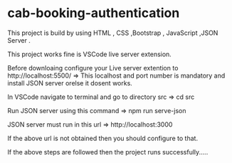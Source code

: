 # cab-booking-authentication

This project is build by using HTML , CSS ,Bootstrap , JavaScript ,JSON Server .

This project works fine is VSCode live server extension.

Before downloaing configure your Live server extention to http://localhost:5500/ => This localhost and port number is mandatory and install JSON server orelse it dosent works.

In VSCode navigate to terminal and go to directory src => cd src

Run JSON server using this command => npm run serve-json

JSON server must run in this url => http://localhost:3000

If the above url is not obtained then you should configure to that.

If the above steps are followed then the project runs successfully.....


